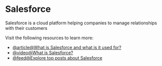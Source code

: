 # Salesforce

Salesforce is a cloud platform helping companies to manage relationships with their customers

Visit the following resources to learn more:

- [@article@What is Salesforce and what is it used for?](https://ascendix.com/blog/what-is-salesforce-what-salesforce-is-used-for/)
- [@video@What is Salesforce?](https://www.youtube.com/watch?v=xx2sK-QiBjw)
- [@feed@Explore top posts about Salesforce](https://app.daily.dev/tags/salesforce?ref=roadmapsh)
